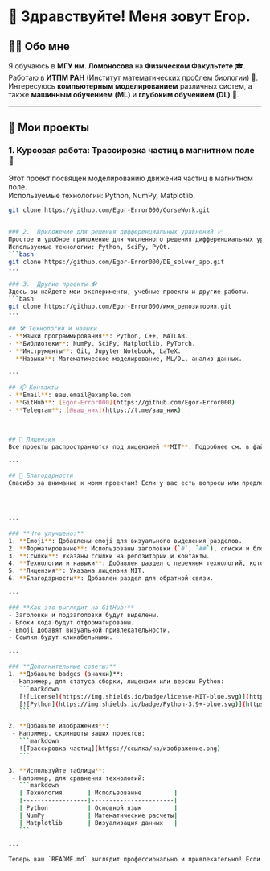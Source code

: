 # 👋 Здравствуйте! Меня зовут Егор.

## 🧑‍🎓 Обо мне
Я обучаюсь в **МГУ им. Ломоносова** на **Физическом Факультете** 🎓.  
Работаю в **ИТПМ РАН** (Институт математических проблем биологии) 🧬.  
Интересуюсь **компьютерным моделированием** различных систем, а также **машинным обучением (ML)** и **глубоким обучением (DL)** 🤖.

---

## 🚀 Мои проекты

### 1. Курсовая работа: Трассировка частиц в магнитном поле 🧲
Этот проект посвящен моделированию движения частиц в магнитном поле.  
Используемые технологии: Python, NumPy, Matplotlib.
  ```bash
  git clone https://github.com/Egor-Error000/CorseWork.git
---

### 2.  Приложение для решения дифференциальных уравнений 📈
Простое и удобное приложение для численного решения дифференциальных уравнений.
Используемые технологии: Python, SciPy, PyQt.
  ```bash
  git clone https://github.com/Egor-Error000/DE_solver_app.git
---

### 3.  Другие проекты 🛠️
Здесь вы найдете мои эксперименты, учебные проекты и другие работы.
  ```bash
  git clone https://github.com/Egor-Error000/имя_репозитория.git
---

## 🛠️ Технологии и навыки
- **Языки программирования**: Python, C++, MATLAB.
- **Библиотеки**: NumPy, SciPy, Matplotlib, PyTorch.
- **Инструменты**: Git, Jupyter Notebook, LaTeX.
- **Навыки**: Математическое моделирование, ML/DL, анализ данных.

---

## 📫 Контакты
- **Email**: ваш.email@example.com
- **GitHub**: [Egor-Error000](https://github.com/Egor-Error000)
- **Telegram**: [@ваш_ник](https://t.me/ваш_ник)

---

## 📜 Лицензия
Все проекты распространяются под лицензией **MIT**. Подробнее см. в файле [LICENSE](LICENSE).

---

## 🌟 Благодарности
Спасибо за внимание к моим проектам! Если у вас есть вопросы или предложения, не стесняйтесь связаться со мной. 😊




---

### **Что улучшено:**
1. **Emoji**: Добавлены emoji для визуального выделения разделов.
2. **Форматирование**: Использованы заголовки (`#`, `##`), списки и блоки кода.
3. **Ссылки**: Указаны ссылки на репозитории и контакты.
4. **Технологии и навыки**: Добавлен раздел с перечнем технологий, которые вы используете.
5. **Лицензия**: Указана лицензия MIT.
6. **Благодарности**: Добавлен раздел для обратной связи.

---

### **Как это выглядит на GitHub:**
- Заголовки и подзаголовки будут выделены.
- Блоки кода будут отформатированы.
- Emoji добавят визуальной привлекательности.
- Ссылки будут кликабельными.

---

### **Дополнительные советы:**
1. **Добавьте badges (значки)**:
   - Например, для статуса сборки, лицензии или версии Python:
     ```markdown
     [![License](https://img.shields.io/badge/license-MIT-blue.svg)](https://opensource.org/licenses/MIT)
     [![Python](https://img.shields.io/badge/Python-3.9+-blue.svg)](https://www.python.org/)
     ```

2. **Добавьте изображения**:
   - Например, скриншоты ваших проектов:
     ```markdown
     ![Трассировка частиц](https://ссылка/на/изображение.png)
     ```

3. **Используйте таблицы**:
   - Например, для сравнения технологий:
     ```markdown
     | Технология       | Использование         |
     |------------------|-----------------------|
     | Python           | Основной язык         |
     | NumPy            | Математические расчеты|
     | Matplotlib       | Визуализация данных   |
     ```

---

Теперь ваш `README.md` выглядит профессионально и привлекательно! Если у вас есть дополнительные идеи или вопросы, дайте знать! 😊
